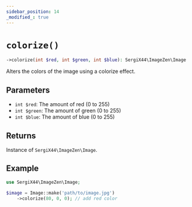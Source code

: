 ```yaml
---
sidebar_position: 14
_modified_: true
---
```

# `colorize()`

```php
->colorize(int $red, int $green, int $blue): SergiX44\ImageZen\Image
```
Alters the colors of the image using a colorize effect.

## Parameters

- `int $red`: The amount of red (0 to 255)
- `int $green`: The amount of green (0 to 255)
- `int $blue`: The amount of blue (0 to 255)


## Returns

Instance of `SergiX44\ImageZen\Image`.

## Example

```php
use SergiX44\ImageZen\Image;

$image = Image::make('path/to/image.jpg')
    ->colorize(80, 0, 0); // add red color

```
